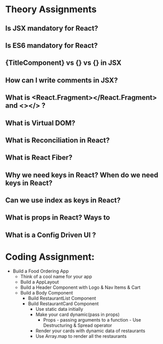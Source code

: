 # Theory Assignments

## Is JSX mandatory for React? 
## Is ES6 mandatory for React?
## {TitleComponent} vs {<TitleComponent/>} vs {<TitleComponent></TitleComponent>} in JSX 
## How can I write comments in JSX?
## What is <React.Fragment></React.Fragment> and <></> ?
## What is Virtual DOM?
## What is Reconciliation in React?
## What is React Fiber?
## Why we need keys in React? When do we need keys in React? 
## Can we use index as keys in React?
## What is props in React? Ways to
## What is a Config Driven UI ?


# Coding Assignment:

- Build a Food Ordering App
  - Think of a cool name for your app
  - Build a AppLayout
  - Build a Header Component with Logo & Nav Items & Cart
  - Build a Body Component
    - Build RestaurantList Component
    - Build RestaurantCard Component
      - Use static data initially
      - Make your card dynamic(pass in props)
        - Props - passing arguments to a function - Use Destructuring & Spread operator
      - Render your cards with dynamic data of restaurants
      - Use Array.map to render all the restaurants
